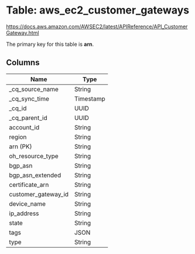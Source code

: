 # Table: aws_ec2_customer_gateways

https://docs.aws.amazon.com/AWSEC2/latest/APIReference/API_CustomerGateway.html

The primary key for this table is **arn**.



## Columns
| Name          | Type          |
| ------------- | ------------- |
|_cq_source_name|String|
|_cq_sync_time|Timestamp|
|_cq_id|UUID|
|_cq_parent_id|UUID|
|account_id|String|
|region|String|
|arn (PK)|String|
|oh_resource_type|String|
|bgp_asn|String|
|bgp_asn_extended|String|
|certificate_arn|String|
|customer_gateway_id|String|
|device_name|String|
|ip_address|String|
|state|String|
|tags|JSON|
|type|String|